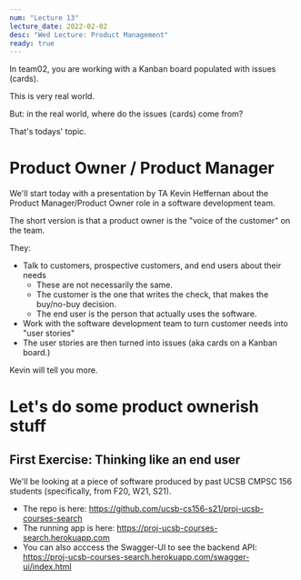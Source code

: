 ```yaml
---
num: "Lecture 13"
lecture_date: 2022-02-02
desc: "Wed Lecture: Product Management"
ready: true
---
```


In team02, you are working with a Kanban board populated with issues (cards).

This is very real world.

But: in the real world, where do the issues (cards) come from?

That's todays' topic.

# Product Owner / Product Manager

We'll start today with a presentation by TA Kevin Heffernan about the Product Manager/Product Owner role in a software development team.

The short version is that a product owner is the "voice of the customer" on the team.

They:
* Talk to customers, prospective customers, and end users about their needs
  - These are not necessarily the same.
  - The customer is the one that writes the check, that makes the buy/no-buy decision.
  - The end user is the person that actually uses the software.
* Work with the software development team to turn customer needs into "user stories" 
* The user stories are then turned into issues (aka cards on a Kanban board.)

Kevin will tell you more.

# Let's do some product ownerish stuff

## First Exercise: Thinking like an end user

We'll be looking at a piece of software produced by past UCSB CMPSC 156 students (specifically, from F20, W21, S21).
* The repo is here: <https://github.com/ucsb-cs156-s21/proj-ucsb-courses-search>
* The running app is here: <https://proj-ucsb-courses-search.herokuapp.com>
* You can also acccess the Swagger-UI to see the backend API: <https://proj-ucsb-courses-search.herokuapp.com/swagger-ui/index.html>
